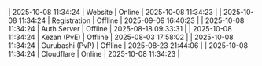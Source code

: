 | 2025-10-08 11:34:24 | Website | Online | 2025-10-08 11:34:23 |
| 2025-10-08 11:34:24 | Registration | Offline | 2025-09-09 16:40:23 |
| 2025-10-08 11:34:24 | Auth Server | Offline | 2025-08-18 09:33:31 |
| 2025-10-08 11:34:24 | Kezan (PvE) | Offline | 2025-08-03 17:58:02 |
| 2025-10-08 11:34:24 | Gurubashi (PvP) | Offline | 2025-08-23 21:44:06 |
| 2025-10-08 11:34:24 | Cloudflare | Online | 2025-10-08 11:34:23 |
